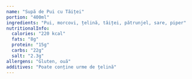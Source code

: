 ```yaml
---
name: "Supă de Pui cu Tăiței"
portion: "400ml"
ingredients: "Pui, morcovi, țelină, tăiței, pătrunjel, sare, piper"
nutritionalInfo:
  calories: "220 kcal"
  fats: "8g"
  protein: "15g"
  carbs: "22g"
  salt: "2.3g"
allergens: "Gluten, ouă"
additives: "Poate conține urme de țelină"
---
```

